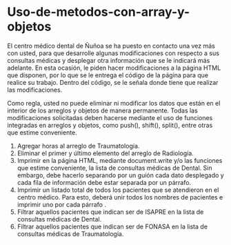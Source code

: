 # Uso-de-metodos-con-array-y-objetos

El centro médico dental de Ñuñoa se ha puesto en contacto una vez más con usted, para que
desarrolle algunas modificaciones con respecto a sus consultas médicas y desplegar otra
información que se le indicará más adelante. En esta ocasión, le piden hacer modificaciones
a la página HTML que disponen, por lo que se le entrega el código de la página para que realice
su trabajo. Dentro del código, se le señala donde tiene que realizar las modificaciones.

Como regla, usted no puede eliminar ni modificar los datos que están en el interior de los
arreglos y objetos de manera permanente. Todas las modificaciones solicitadas deben
hacerse mediante el uso de funciones integradas en arreglos y objetos, como push(), shift(),
split(), entre otras que estime conveniente.

1. Agregar  horas al arreglo de Traumatología.
2. Eliminar el primer y último elemento del arreglo de Radiología.
3. Imprimir en la página HTML, mediante document.write y/o las funciones que estime
conveniente, la lista de consultas médicas de Dental. Sin embargo, debe hacerlo
separando por un guión cada dato desplegado y cada fila de información debe estar
separada por un párrafo.
4. Imprimir un listado total de todos los pacientes que se atendieron en el centro médico.
Para esto, deberá unir todos los nombres de pacientes e imprimir uno por cada párrafo .
5. Filtrar aquellos pacientes que indican ser de ISAPRE en la lista de consultas médicas
de Dental.
6. Filtrar aquellos pacientes que indican ser de FONASA en la lista de consultas médicas
de Traumatología. 